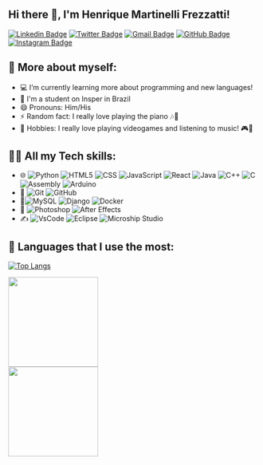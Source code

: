 ## Hi there 👋, I'm Henrique Martinelli Frezzatti! 
[![Linkedin Badge](https://img.shields.io/badge/-LinkedIn-2366d1?style=flat-square&logo=Linkedin&logoColor=white&link=https://www.linkedin.com/in/henrique-martinelli-frezzatti-5a605321b/)](https://www.linkedin.com/in/henrique-martinelli-frezzatti-5a605321b/) 
[![Twitter Badge](https://img.shields.io/badge/-Twitter-2366d1?style=flat-square&labelColor=2366d1&logo=twitter&logoColor=white&link=https://twitter.com/hfrezzatti)](https://twitter.com/hfrezzatti)
[![Gmail Badge](https://img.shields.io/badge/-Gmail-2366d1?style=flat-square&logo=Gmail&logoColor=white&link=mailto:hfrezzattim@gmail.com)](mailto:hfrezzattim@gmail.com)
[![GitHub Badge](https://img.shields.io/badge/-GitHub-2366d1?style=flat-square&logo=github&logoColor=white&link=https://github.com/henriquemf)](https://github.com/henriquemf)
[![Instagram Badge](https://img.shields.io/badge/-Instagram-2366d1?style=flat-square&logo=instagram&logoColor=white&link=https://www.instagram.com/hfrezzatti_m/)](https://www.instagram.com/hfrezzatti_m/)

## 📌 More about myself:

- 💻 I’m currently learning more about programming and new languages! 
- 📕 I'm a student on Insper in Brazil
- 😄 Pronouns: Him/His
- ⚡ Random fact: I really love playing the piano 🎶🎹
- 🎯 Hobbies: I really love playing videogames and listening to music! 🎮🎼

## 🧑‍💻 All my Tech skills:
- 🌐 ![Python](https://img.shields.io/badge/-Python-333333?style=flat&logo=python&logoColor=white&labelColor=purple) ![HTML5](https://img.shields.io/badge/-HTML5-333333?style=flat&logo=HTML5&logoColor=white&labelColor=purple) ![CSS](https://img.shields.io/badge/-CSS-333333?style=flat&logo=CSS3&logoColor=1572B6&logoColor=white&labelColor=purple) ![JavaScript](https://img.shields.io/badge/-JavaScript-333333?style=flat&logo=javascript&logoColor=white&labelColor=purple) ![React](https://img.shields.io/badge/-React-333333?style=flat&logo=react&logoColor=white&labelColor=purple) ![Java](https://img.shields.io/badge/-Java-333333?style=flat&logo=java&logoColor=white&labelColor=purple) ![C++](https://img.shields.io/badge/-C++-333333?style=flat&logo=cplusplus&logoColor=4bc425&logoColor=white&labelColor=purple) ![C](https://img.shields.io/badge/-C-333333?style=flat&logo=C&logoColor=4bc425&logoColor=white&labelColor=purple) ![Assembly](https://img.shields.io/badge/-Assembly-333333?style=flat&logo=AssemblyScript&logoColor=white&labelColor=purple) ![Arduino](https://img.shields.io/badge/-Arduino-333333?style=flat&logo=arduino&logoColor=white&labelColor=purple)
- 🧰 ![Git](https://img.shields.io/badge/-Git-333333?style=flat&logo=git&logoColor=white&labelColor=red)
  ![GitHub](https://img.shields.io/badge/-GitHub-333333?style=flat&logo=github&logoColor=white&labelColor=red)
- 📁![MySQL](https://img.shields.io/badge/-MySQL-333333?style=flat&logo=mysql&logoColor=white&labelColor=informational) ![Django](https://img.shields.io/badge/-Django-333333?style=flat&logo=Django&logoColor=white&labelColor=informational) ![Docker](https://img.shields.io/badge/-Docker-333333?style=flat&logo=Docker&logoColor=white&labelColor=informational)
- 🎥 ![Photoshop](https://img.shields.io/badge/-Photoshop-333333?style=flat&logo=adobe-photoshop&logoColor=white&labelColor=success) ![After Effects](https://img.shields.io/badge/-After%20Effects-333333?style=flat&logo=adobe-after-effects&logoColor=white&labelColor=success)
- ✍️ ![VsCode](https://img.shields.io/badge/-VsCode-333333?style=flat&logo=visualstudiocode&logoColor=white&labelColor=yellow) ![Eclipse](https://img.shields.io/badge/-Eclipse-333333?style=flat&logo=eclipseide&logoColor=white&labelColor=yellow) ![Microship Studio](https://img.shields.io/badge/-Microship%20Studio-333333?style=flat&logo=arm&logoColor=white&labelColor=yellow)

## 🔎 Languages that I use the most:

[![Top Langs](https://github-readme-stats.vercel.app/api/top-langs/?username=henriquemf&show_icons=true&theme=radical)](https://github.com/anuraghazra/github-readme-stats)

<a href="https://github.com/henriquemf">
  <img height="180em" src="https://github-readme-stats.vercel.app/api?username=henriquemf&show_icons=true&theme=radical" style"max-width: 100%;" /><br/>
  <img height="180em" src="https://github-readme-streak-stats.herokuapp.com/?user=henriquemf&theme=react&theme=radical" style"max-width: 100%;" />
</a>

